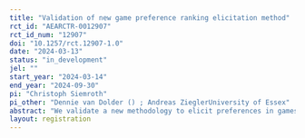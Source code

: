 ```yaml
---
title: "Validation of new game preference ranking elicitation method"
rct_id: "AEARCTR-0012907"
rct_id_num: "12907"
doi: "10.1257/rct.12907-1.0"
date: "2024-03-13"
status: "in_development"
jel: ""
start_year: "2024-03-14"
end_year: "2024-09-30"
pi: "Christoph Siemroth"
pi_other: "Dennie van Dolder () ; Andreas ZieglerUniversity of Essex"
abstract: "We validate a new methodology to elicit preferences in games."
layout: registration
---
```


